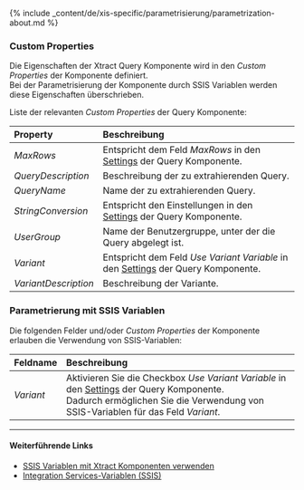 
{% include _content/de/xis-specific/parametrisierung/parametrization-about.md  %}

### Custom Properties
Die Eigenschaften der Xtract Query Komponente wird in den *Custom Properties* der Komponente definiert. <br>
Bei der Parametrisierung der Komponente durch SSIS Variablen werden diese Eigenschaften überschrieben.

Liste der relevanten *Custom Properties* der Query Komponente:

|Property|Beschreibung|
|:----|:----|
| *MaxRows* | Entspricht dem Feld *MaxRows* in den [Settings](./query-settings) der Query Komponente.|
| *QueryDescription* | Beschreibung der zu extrahierenden Query.|
| *QueryName* | Name der zu extrahierenden Query.|
| *StringConversion* | Entspricht den Einstellungen in den [Settings](./query-settings) der Query Komponente.|
| *UserGroup* | Name der Benutzergruppe, unter der die Query abgelegt ist.|
| *Variant* | Entspricht dem Feld *Use Variant Variable* in den [Settings](./query-settings) der Query Komponente. |
| *VariantDescription* | Beschreibung der Variante.|

### Parametrierung mit SSIS Variablen
Die folgenden Felder und/oder *Custom Properties* der Komponente erlauben die Verwendung von SSIS-Variablen:

|Feldname|Beschreibung|
|:----|:----|
| *Variant* | Aktivieren Sie die Checkbox *Use Variant Variable* in den [Settings](./query-settings) der Query Komponente. <br>Dadurch ermöglichen Sie die Verwendung von SSIS-Variablen für das Feld *Variant*.|


****
#### Weiterführende Links
- [SSIS Variablen mit Xtract Komponenten verwenden](../parametrisierung/parametrisierung-variablen) 
- [Integration Services-Variablen (SSIS)](https://docs.microsoft.com/de-de/sql/integration-services/integration-services-ssis-variables?view=sql-server-ver15)